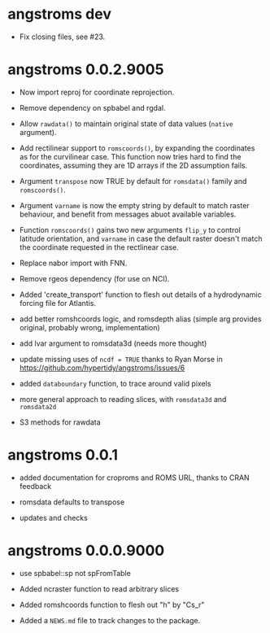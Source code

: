 # angstroms dev

* Fix closing files, see #23. 

# angstroms 0.0.2.9005

* Now import reproj for coordinate reprojection. 

* Remove dependency on spbabel and rgdal. 

* Allow `rawdata()` to maintain original state of data values (`native` argument). 

* Add rectilinear support to `romscoords()`, by expanding the coordinates as for the curvilinear case.  This function now tries hard to find the coordinates, assuming they are 1D arrays if the 2D assumption fails. 

* Argument `transpose` now TRUE by default for `romsdata()` family and `romscoords()`.

* Argument `varname` is now the empty string by default to match raster behaviour, and benefit 
from messages abuot available variables. 

* Function `romscoords()` gains two new arguments `flip_y` to control latitude orientation, and `varname` in case the default raster doesn't match the coordinate requested in the rectlinear case. 

* Replace nabor import with FNN. 

* Remove rgeos dependency (for use on NCI). 

* Added 'create_transport' function to flesh out details of a hydrodynamic forcing file for Atlantis. 

* add better romshcoords logic, and romsdepth alias (simple arg provides original, 
probably wrong, implementation)

* add lvar argument to romsdata3d (needs more thought)

* update missing uses of `ncdf = TRUE` thanks to Ryan Morse in https://github.com/hypertidy/angstroms/issues/6

* added `databoundary` function, to trace around valid pixels

* more general approach to reading slices, with `romsdata3d` and `romsdata2d`

* S3 methods for rawdata

# angstroms 0.0.1

* added documentation for croproms and ROMS URL, thanks to CRAN feedback

* romsdata defaults to transpose

* updates and checks


# angstroms 0.0.0.9000

* use spbabel::sp not spFromTable

* Added ncraster function to read arbitrary slices

* Added romshcoords function to flesh out "h" by "Cs_r"

* Added a `NEWS.md` file to track changes to the package.



